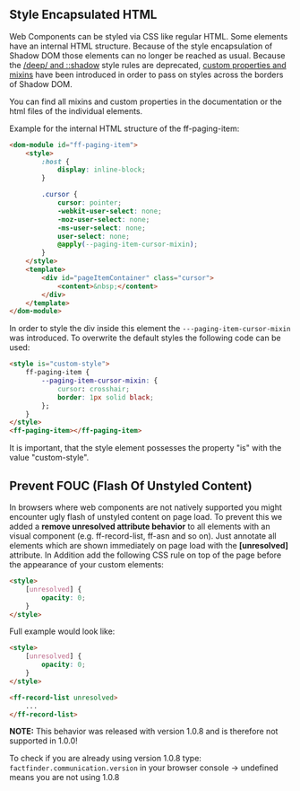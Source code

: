 ## Style Encapsulated HTML
Web Components can be styled via CSS like regular HTML. Some elements have an internal HTML structure.
Because of the style encapsulation of Shadow DOM those elements can no longer be reached as usual.
Because the [/deep/ and ::shadow](https://blog.polymer-project.org/announcements/2015/12/01/deprecating-deep/) 
style rules are deprecated, [custom properties and mixins](https://www.polymer-project.org/1.0/docs/devguide/styling.html)
have been introduced in order to pass on styles across the borders of Shadow DOM.

You can find all mixins and custom properties in the documentation or the html files of the individual elements.

Example for the internal HTML structure of the ff-paging-item:
```html
<dom-module id="ff-paging-item">
    <style>
        :host {
            display: inline-block;
        }

        .cursor {
            cursor: pointer;
            -webkit-user-select: none;
            -moz-user-select: none;
            -ms-user-select: none;
            user-select: none;
            @apply(--paging-item-cursor-mixin);
        }
    </style>
    <template>
        <div id="pageItemContainer" class="cursor">
            <content>&nbsp;</content>
        </div>
    </template>
</dom-module>
```

In order to style the div inside this element the `---paging-item-cursor-mixin` was introduced.
To overwrite the default styles the following code can be used:
```html
<style is="custom-style">
    ff-paging-item {
        --paging-item-cursor-mixin: {
            cursor: crosshair;
            border: 1px solid black;
        };
    }
</style>
<ff-paging-item></ff-paging-item>
```

It is important, that the style element possesses the property &quot;is&quot; with the value &quot;custom-style&quot;.

## Prevent FOUC (Flash Of Unstyled Content)
In browsers where web components are not natively supported you might encounter ugly flash of unstyled content on page load. 
To prevent this we added a __remove unresolved attribute behavior__ to all elements with an visual component (e.g. ff-record-list, ff-asn and so on).
Just annotate all elements which are shown immediately on page load with the __\[unresolved\]__  attribute. 
In Addition add the following CSS rule on top of the page before the appearance of your  custom elements:
```html
<style>
    [unresolved] {
        opacity: 0;
    }
</style>
```

Full example would look like: 
```html
<style>
    [unresolved] {
        opacity: 0;
    }
</style>

<ff-record-list unresolved>
    ...
</ff-record-list>
```

**NOTE:** This behavior was released with version 1.0.8 and is therefore not supported in 1.0.0!


To check if you are already using version 1.0.8 type: `factfinder.communication.version` in your browser console -> undefined means you are not using 1.0.8
